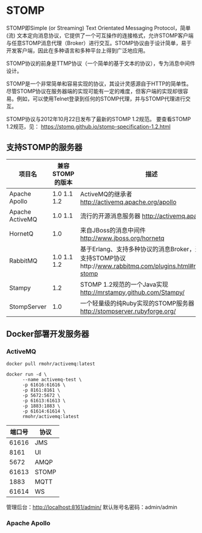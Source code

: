 # STOMP

STOMP即Simple (or Streaming) Text Orientated Messaging Protocol，简单(流)
文本定向消息协议，它提供了一个可互操作的连接格式，允许STOMP客户端与任意STOMP消息代理（Broker）进行交互。STOMP协议由于设计简单，易于开发客户端，因此在多种语言和多种平台上得到广泛地应用。

STOMP协议的前身是TTMP协议（一个简单的基于文本的协议），专为消息中间件设计。

STOMP是一个非常简单和容易实现的协议，其设计灵感源自于HTTP的简单性。尽管STOMP协议在服务器端的实现可能有一定的难度，但客户端的实现却很容易。例如，可以使用Telnet登录到任何的STOMP代理，并与STOMP代理进行交互。

STOMP协议与2012年10月22日发布了最新的STOMP 1.2规范。
要查看STOMP 1.2规范，见： https://stomp.github.io/stomp-specification-1.2.html

## 支持STOMP的服务器

| 项目名             | 兼容STOMP的版本  | 描述                                                                                        |
|-----------------|-------------|-------------------------------------------------------------------------------------------|
| Apache Apollo   | 1.0 1.1 1.2 | ActiveMQ的继承者 http://activemq.apache.org/apollo                                            |
| Apache ActiveMQ | 1.0 1.1     | 流行的开源消息服务器 http://activemq.apache.org/                                                    |
| HornetQ         | 1.0         | 来自JBoss的消息中间件 http://www.jboss.org/hornetq                                                |
| RabbitMQ        | 1.0 1.1 1.2 | 基于Erlang、支持多种协议的消息Broker，通过插件支持STOMP协议http://www.rabbitmq.com/plugins.html#rabbitmq-stomp |
| Stampy          | 1.2         | STOMP 1.2规范的一个Java实现 http://mrstampy.github.com/Stampy/                                   |
| StompServer     | 1.0         | 一个轻量级的纯Ruby实现的STOMP服务器 http://stompserver.rubyforge.org/                                  |

## Docker部署开发服务器

### ActiveMQ

```shell
docker pull rmohr/activemq:latest

docker run -d \
      --name activemq-test \
      -p 61616:61616 \
      -p 8161:8161 \
      -p 5672:5672 \
      -p 61613:61613 \
      -p 1883:1883 \
      -p 61614:61614 \
      rmohr/activemq:latest
```

| 端口号   | 协议    |
|-------|-------|
| 61616 | JMS   |
| 8161  | UI    |
| 5672  | AMQP  |
| 61613 | STOMP |
| 1883  | MQTT  |
| 61614 | WS    |

管理后台：<http://localhost:8161/admin/>
默认账号名密码：admin/admin

### Apache Apollo

```shell
```
